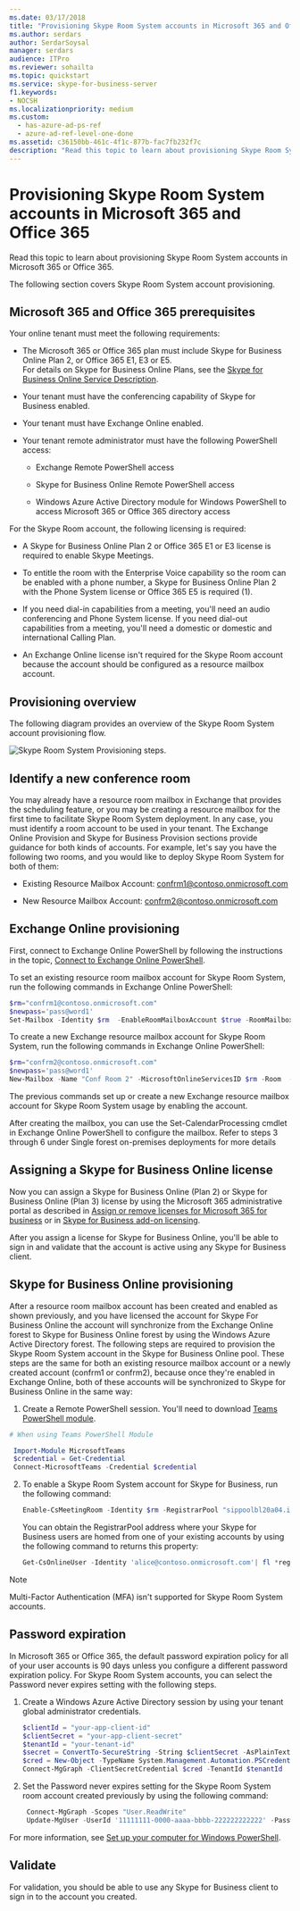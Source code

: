 ```yaml
---
ms.date: 03/17/2018
title: "Provisioning Skype Room System accounts in Microsoft 365 and Office 365"
ms.author: serdars
author: SerdarSoysal
manager: serdars
audience: ITPro
ms.reviewer: sohailta
ms.topic: quickstart
ms.service: skype-for-business-server
f1.keywords:
- NOCSH
ms.localizationpriority: medium
ms.custom:
  - has-azure-ad-ps-ref
  - azure-ad-ref-level-one-done
ms.assetid: c36150bb-461c-4f1c-877b-fac7fb232f7c
description: "Read this topic to learn about provisioning Skype Room System accounts in Microsoft 365 or Office 365."
---
```


# Provisioning Skype Room System accounts in Microsoft 365 and Office 365
 
Read this topic to learn about provisioning Skype Room System accounts in Microsoft 365 or Office 365.
  
The following section covers Skype Room System account provisioning.
  
## Microsoft 365 and Office 365 prerequisites

Your online tenant must meet the following requirements:
  
- The Microsoft 365 or Office 365 plan must include Skype for Business Online Plan 2, or Office 365 E1, E3 or E5. <br/>For details on Skype for Business Online Plans, see the [Skype for Business Online Service Description](/office365/servicedescriptions/skype-for-business-online-service-description/skype-for-business-online-service-description).
    
- Your tenant must have the conferencing capability of Skype for Business enabled.
    
- Your tenant must have Exchange Online enabled. 
    
- Your tenant remote administrator must have the following PowerShell access:
    
  - Exchange Remote PowerShell access
    
  - Skype for Business Online Remote PowerShell access
    
  - Windows Azure Active Directory module for Windows PowerShell to access Microsoft 365 or Office 365 directory access
    
For the Skype Room account, the following licensing is required:
  
- A Skype for Business Online Plan 2 or Office 365 E1 or E3 license is required to enable Skype Meetings.
    
- To entitle the room with the Enterprise Voice capability so the room can be enabled with a phone number, a Skype for Business Online Plan 2 with the Phone System license or Office 365 E5 is required (1).
    
- If you need dial-in capabilities from a meeting, you'll need an audio conferencing and Phone System license.  If you need dial-out capabilities from a meeting, you'll need a domestic or domestic and international Calling Plan. 
    
- An Exchange Online license isn't required for the Skype Room account because the account should be configured as a resource mailbox account.
    
## Provisioning overview

The following diagram provides an overview of the Skype Room System account provisioning flow.
  
![Skype Room System Provisioning steps.](../../media/354c5659-317b-4e85-a1bc-c60c07f305a4.png)
  
## Identify a new conference room

You may already have a resource room mailbox in Exchange that provides the scheduling feature, or you may be creating a resource mailbox for the first time to facilitate Skype Room System deployment. In any case, you must identify a room account to be used in your tenant. The Exchange Online Provision and Skype for Business Provision sections provide guidance for both kinds of accounts. For example, let's say you have the following two rooms, and you would like to deploy Skype Room System for both of them:
  
- Existing Resource Mailbox Account: confrm1@contoso.onmicrosoft.com
    
- New Resource Mailbox Account: confrm2@contoso.onmicrosoft.com
    
## Exchange Online provisioning

First, connect to Exchange Online PowerShell by following the instructions in the topic, [Connect to Exchange Online PowerShell](/powershell/exchange/connect-to-exchange-online-powershell).
  
To set an existing resource room mailbox account for Skype Room System, run the following commands in Exchange Online PowerShell:
  
```powershell
$rm="confrm1@contoso.onmicrosoft.com"
$newpass='pass@word1'
Set-Mailbox -Identity $rm  -EnableRoomMailboxAccount $true -RoomMailboxPassword (ConvertTo-SecureString $newpass -AsPlainText -Force)
```

To create a new Exchange resource mailbox account for Skype Room System, run the following commands in Exchange Online PowerShell:
  
```powershell
$rm="confrm2@contoso.onmicrosoft.com"
$newpass='pass@word1'
New-Mailbox -Name "Conf Room 2" -MicrosoftOnlineServicesID $rm -Room  -EnableRoomMailboxAccount $true -RoomMailboxPassword (ConvertTo-SecureString $newpass -AsPlainText -Force)
```

The previous commands set up or create a new Exchange resource mailbox account for Skype Room System usage by enabling the account.
  
After creating the mailbox, you can use the Set-CalendarProcessing cmdlet in Exchange Online PowerShell to configure the mailbox. Refer to steps 3 through 6 under Single forest on-premises deployments for more details

## Assigning a Skype for Business Online license

Now you can assign a Skype for Business Online (Plan 2) or Skype for Business Online (Plan 3) license by using the Microsoft 365 administrative portal as described in [Assign or remove licenses for Microsoft 365 for business](https://support.office.com/article/Assign-or-remove-licenses-for-Office-365-for-business-997596b5-4173-4627-b915-36abac6786dc?ui=en-US&amp;rs=en-US&amp;ad=US) or in [Skype for Business add-on licensing](https://support.office.com/article/Skype-for-Business-add-on-licensing-3ed752b1-5983-43f9-bcfd-760619ab40a7). 
  
After you assign a license for Skype for Business Online, you'll be able to sign in and validate that the account is active using any Skype for Business client.
  
## Skype for Business Online provisioning

After a resource room mailbox account has been created and enabled as shown previously, and you have licensed the account for Skype For Business Online the account will synchronize from the Exchange Online forest to Skype for Business Online forest by using the Windows Azure Active Directory forest. The following steps are required to provision the Skype Room System account in the Skype for Business Online pool. These steps are the same for both an existing resource mailbox account or a newly created account (confrm1 or confrm2), because once they're enabled in Exchange Online, both of these accounts will be synchronized to Skype for Business Online in the same way:
  
1. Create a Remote PowerShell session. You'll need to download [Teams PowerShell module](/microsoftteams/teams-powershell-install).
    
  ```powershell
  # When using Teams PowerShell Module

   Import-Module MicrosoftTeams
   $credential = Get-Credential
   Connect-MicrosoftTeams -Credential $credential
  ```

2. To enable a Skype Room System account for Skype for Business, run the following command:
    
   ```powershell
   Enable-CsMeetingRoom -Identity $rm -RegistrarPool "sippoolbl20a04.infra.lync.com" -SipAddressType EmailAddress
   ```

    You can obtain the RegistrarPool address where your Skype for Business users are homed from one of your existing accounts by using the following command to returns this property:
    
   ```powershell
   Get-CsOnlineUser -Identity 'alice@contoso.onmicrosoft.com'| fl *registrarpool*
   ```

>[!NOTE] 
>Multi-Factor Authentication (MFA) isn't supported for Skype Room System accounts. 

## Password expiration

In Microsoft 365 or Office 365, the default password expiration policy for all of your user accounts is 90 days unless you configure a different password expiration policy. For Skype Room System accounts, you can select the Password never expires setting with the following steps.
  
1. Create a Windows Azure Active Directory session by using your tenant global administrator credentials.
    
    ```powershell
    $clientId = "your-app-client-id"
    $clientSecret = "your-app-client-secret"
    $tenantId = "your-tenant-id"
    $secret = ConvertTo-SecureString -String $clientSecret -AsPlainText -Force
    $cred = New-Object -TypeName System.Management.Automation.PSCredential -ArgumentList $clientId, $secret
    Connect-MgGraph -ClientSecretCredential $cred -TenantId $tenantId
    ```

2. Set the Password never expires setting for the Skype Room System room account created previously by using the following command:
    
   ```powershell
    Connect-MgGraph -Scopes "User.ReadWrite"
   	Update-MgUser -UserId '11111111-0000-aaaa-bbbb-222222222222' -PasswordPolicies "DisablePasswordExpiration"
   ```

For more information, see [Set up your computer for Windows PowerShell](../../../SfbOnline/set-up-your-computer-for-windows-powershell/set-up-your-computer-for-windows-powershell.md).
  
## Validate

For validation, you should be able to use any Skype for Business client to sign in to the account you created.
